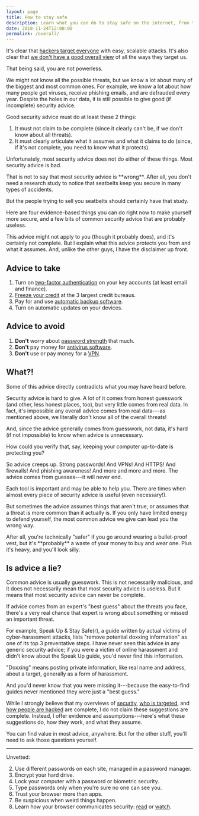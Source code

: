 ```yaml
---
layout: page
title: How to stay safe
description: Learn what you can do to stay safe on the internet, from top to bottom.
date: 2018-11-24T12:00:00
permalink: /overall/
---
```


It's clear that [hackers target everyone]({{site.baseurl}}/hackers/) with easy, scalable attacks. It's also clear that [we don't have a good overall view]({{site.baseurl}}/how_hacked/) of all the ways they target us.

That being said, you are not powerless.

We might not know all the possible threats, but we know a lot about many of the biggest and most common ones. For example, we know a lot about how many people get viruses, receive phishing emails, and are defrauded every year<!-- TODO link to my summary -->. Despite the holes in our data, it is still possible to give good (if incomplete) security advice.

Good security advice must do at least these 2 things<!-- Herley has an exploration into requirements like this:  Science of Security, T10, and More Is Not the Answer, section 2.2 -->:

1. It must not claim to be complete (since it clearly can't be, if we don't know about all threats).
2. It must clearly articulate what it assumes and what it claims to do (since, if it's not complete, you need to know what it protects).<!-- TODO cite unfalsifiability of security claims to explain in more depth -->

Unfortunately, most security advice does not do either of these things. Most security advice is bad.

<aside class="sidenote">
That is not to say that most security advice is **wrong**. After all, you don't need a research study to notice that seatbelts keep you secure in many types of accidents.

But the people trying to sell you seatbelts should certainly have that study.
</aside>

Here are four evidence-based things you can do right now to make yourself more secure, and a few bits of common security advice that are probably useless.

This advice might not apply to you (though it probably does), and it's certainly not complete. But I explain what this advice protects you from and what it assumes. And, unlike the other guys, I have the disclaimer up front.

## Advice to take

1. Turn on [two-factor authentication]({{site.baseurl}}/passwords/) on your key accounts (at least email and finance).
2. [Freeze your credit]({{site.baseurl}}/identity_theft/) at the 3 largest credit bureaus.
3. Pay for and use [automatic backup software]({{site.baseurl}}/backups/).
4. Turn on automatic updates on your devices.

## Advice to avoid

1. **Don't** worry about [password strength]({{site.baseurl}}/passwords/) that much.
2. **Don't** pay money for [antivirus software]({{site.baseurl}}/antivirus/).
3. **Don't** use or pay money for a [VPN]({{site.baseurl}}/vpn/).

<!-- TODO, is this justified? 
It's also clear that most of the biggest threats to your [security]({{site.baseurl}}/security/) lie with the companies that hold your data---your bank, your email providers, your social networks.
-->

## What?!

Some of this advice directly contradicts what you may have heard before.

Security advice is hard to give. A lot of it comes from honest guesswork (and other, less honest places, too), but very little comes from real data. In fact, it's impossible any overall advice comes from real data---as mentioned above, we literally don't know all of the overall threats!

And, since the advice generally comes from guesswork, not data, it's hard (if not impossible<!-- Cormac Unfalsifiability -->) to know when advice is unnecessary.

How could you verify that, say, keeping your computer up-to-date is protecting you?

So advice creeps up. Strong passwords! And VPNs! And HTTPS! And firewalls! And phishing awareness! And more and more and more. The advice comes from guesses---it will never end.

Each tool is important and may be able to help you. There are times when almost every piece of security advice is useful (even necessary!).

But sometimes the advice assumes things that aren't true, or assumes that a threat is more common than it actually is. If you only have limited energy to defend yourself, the most common advice we give can lead you the wrong way.

<aside class="sidenote">
After all, you're technically "safer" if you go around wearing a bullet-proof vest, but it's **probably** a waste of your money to buy and wear one. Plus it's heavy, and you'll look silly.
</aside>

## Is advice a lie?

Common advice is usually guesswork. This is not necessarily malicious, and it does not necessarily mean that most security advice is useless. But it means that most security advice can never be complete.

If advice comes from an expert's "best guess" about the threats you face, there's a very real chance that expert is wrong about something or missed an important threat.

For example, Speak Up & Stay Safe(r), a guide written by actual victims of cyber-harassment attacks<!-- TODO cite https://onlinesafety.feministfrequency.com/en/ -->, lists "remove potential doxxing information" as one of its top 3 preventative steps. I have never seen this advice in any generic security advice; if you were a victim of online harassment and didn't know about the Speak Up guide, you'd never find this information.

<aside class="sidenote">
"Doxxing" means posting private information, like real name and address, about a target, generally as a form of harassment<!-- https://www.lexico.com/en/definition/dox -->.
</aside>

And you'd never know that you were missing it---because the easy-to-find guides never mentioned they were just a "best guess."

While I strongly believe that my overviews of [security]({{site.baseurl}}/security/), [who is targeted]({{site.baseurl}}/hackers/), and [how people are hacked]({{site.baseurl}}/how_hacked/) are complete, I do not claim these suggestions are complete. Instead, I offer evidence and assumptions---here's what these suggestions do, how they work, and what they assume.

You can find value in most advice, anywhere. But for the other stuff, you'll need to ask those questions yourself.

---

Unvetted:

2. Use different passwords on each site, managed in a password manager.
4. Encrypt your hard drive.
5. Lock your computer with a password or biometric security.
7. Type passwords only when you're sure no one can see you.
8. Trust your browser more than apps.
9. Be suspicious when weird things happen.
10. Learn how your browser communicates security: [read]({{site.baseurl}}/https/) or [watch](https://youtu.be/RNzw8tVhOpY).